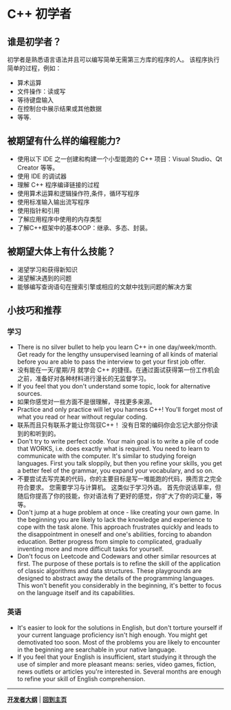 # C++ 初学者

## 谁是初学者？

初学者是熟悉语言语法并且可以编写简单无需第三方库的程序的人。 该程序执行简单的过程，例如：
- 算术运算
- 文件操作：读或写
- 等待键盘输入
- 在控制台中展示结果或其他数据
- 等等.

## 被期望有什么样的编程能力?
- 使用以下 IDE 之一创建和构建一个小型能跑的 C++ 项目：Visual Studio、Qt Creator 等等。
- 使用 IDE 的调试器
- 理解 C++ 程序编译链接的过程
- 使用算术运算和逻辑操作符,条件，循环写程序
- 使用标准输入输出流写程序
- 使用指针和引用
- 了解应用程序中使用的内存类型
- 了解C++框架中的基本OOP：继承、多态、封装。

## 被期望大体上有什么技能？

- 渴望学习和获得新知识
- 渴望解决遇到的问题
- 能够编写查询语句在搜索引擎或相应的文献中找到问题的解决方案

## 小技巧和推荐

### 学习

- There is no silver bullet to help you learn C++ in one day/week/month. Get ready for the lengthy unsupervised learning of all kinds of material before you are able to pass the interview to get your first job offer.
- 没有能在一天/星期/月 就学会 C++ 的捷径。在通过面试获得第一份工作机会之前，准备好对各种材料进行漫长的无监督学习。
- If you feel that you don't understand some topic, look for alternative sources.
- 如果你感觉对一些方面不是很理解，寻找更多来源。
- Practice and only practice will let you harness C++! You'll forget most of what you read or hear without regular coding.
- 联系而且只有联系才能让你驾驭C++！ 没有日常的编码你会忘记大部分你读到的和听到的。
- Don't try to write perfect code. Your main goal is to write a pile of code that WORKS, i.e. does exactly what is required. You need to learn to communicate with the computer. It's similar to studying foreign languages. First you talk sloppily, but then you refine your skills, you get a better feel of the grammar, you expand your vocabulary, and so on.
- 不要尝试去写完美的代码，你的主要目标是写一堆能跑的代码，换而言之完全符合要求。 您需要学习与计算机。 这类似于学习外语。 首先你说话草率，但随后你提高了你的技能，你对语法有了更好的感觉，你扩大了你的词汇量，等等。
- Don't jump at a huge problem at once - like creating your own game. In the beginning you are likely to lack the knowledge and experience to cope with the task alone. This approach frustrates quickly and leads to the disappointment in oneself and one's abilities, forcing to abandon education. Better progress from simple to complicated, gradually inventing more and more difficult tasks for yourself.
- Don't focus on Leetcode and Codewars and other similar resources at first. The purpose of these portals is to refine the skill of the application of classic algorithms and data structures. These playgrounds are designed to abstract away the details of the programming languages. This won't benefit you considerably in the beginning, it's better to focus on the language itself and its capabilities.

### 英语

- It's easier to look for the solutions in English, but don't torture yourself if your current language proficiency isn't high enough. You might get demotivated too soon. Most of the problems you are likely to encounter in the beginning are searchable in your native language.
- If you feel that your English is insufficient, start studying it through the use of simpler and more pleasant means: series, video games, fiction, news outlets or articles you're interested in. Several months are enough to refine your skill of English comprehension.

---

[**开发者大纲**](开发者大纲.md) | [**回到主页**](../../README.md)
